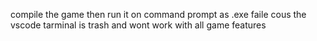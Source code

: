 compile the game then run it on command prompt as .exe faile cous the vscode tarminal is trash and wont work with all game features
